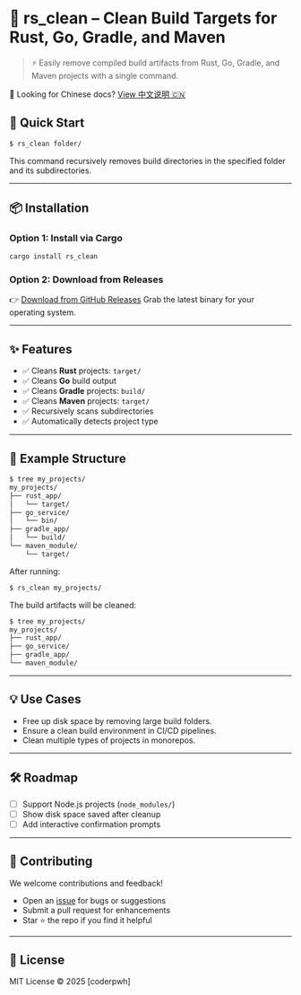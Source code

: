 # 🧹 rs_clean – Clean Build Targets for Rust, Go, Gradle, and Maven

> ⚡ Easily remove compiled build artifacts from Rust, Go, Gradle, and Maven projects with a single command.

📘 Looking for Chinese docs? [View 中文说明 🇨🇳](./README_zh.md)


## 🚀 Quick Start

```bash
$ rs_clean folder/
````

This command recursively removes build directories in the specified folder and its subdirectories.

---

## 📦 Installation

### Option 1: Install via Cargo

```bash
cargo install rs_clean
```

### Option 2: Download from Releases

👉 [Download from GitHub Releases](https://github.com/pwh-pwh/rs_clean/releases)
Grab the latest binary for your operating system.

---

## ✨ Features

* ✅ Cleans **Rust** projects: `target/`
* ✅ Cleans **Go** build output
* ✅ Cleans **Gradle** projects: `build/`
* ✅ Cleans **Maven** projects: `target/`
* ✅ Recursively scans subdirectories
* ✅ Automatically detects project type

---

## 📂 Example Structure

```bash
$ tree my_projects/
my_projects/
├── rust_app/
│   └── target/
├── go_service/
│   └── bin/
├── gradle_app/
│   └── build/
└── maven_module/
    └── target/
```

After running:

```bash
$ rs_clean my_projects/
```

The build artifacts will be cleaned:

```bash
$ tree my_projects/
my_projects/
├── rust_app/
├── go_service/
├── gradle_app/
└── maven_module/
```

---

## 💡 Use Cases

* Free up disk space by removing large build folders.
* Ensure a clean build environment in CI/CD pipelines.
* Clean multiple types of projects in monorepos.

---

## 🛠 Roadmap

* [ ] Support Node.js projects (`node_modules/`)
* [ ] Show disk space saved after cleanup
* [ ] Add interactive confirmation prompts

---

## 🤝 Contributing

We welcome contributions and feedback!

* Open an [issue](https://github.com/pwh-pwh/rs_clean/issues) for bugs or suggestions
* Submit a pull request for enhancements
* Star ⭐ the repo if you find it helpful

---

## 📄 License

MIT License © 2025 \[coderpwh]
